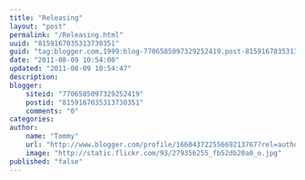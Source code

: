 ```yaml
---
title: "Releasing"
layout: "post"
permalink: "/Releasing.html"
uuid: "8159167035313730351"
guid: "tag:blogger.com,1999:blog-7706585097329252419.post-8159167035313730351"
date: "2011-08-09 10:54:00"
updated: "2011-08-09 10:54:47"
description: 
blogger:
    siteid: "7706585097329252419"
    postid: "8159167035313730351"
    comments: "0"
categories: 
author: 
    name: "Tommy"
    url: "http://www.blogger.com/profile/16604372255669213767?rel=author"
    image: "http://static.flickr.com/93/279356255_fb52db20a0_o.jpg"
published: "false"
---
```


<div class="css-full-post-content js-full-post-content">

</div>